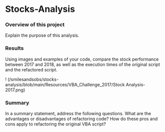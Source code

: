 # Stocks-Analysis


### Overview of this project

Explain the purpose of this analysis.
    
  
### Results
Using images and examples of your code, compare the stock performance between 2017 and 2018, as well as the execution times of the original script and the refactored script.

! (/smilesandsobs/stocks-analysis/blob/main/Resources/VBA_Challenge_2017/Stock Analysis- 2017.png)

### Summary

In a summary statement, address the following questions.
What are the advantages or disadvantages of refactoring code?
How do these pros and cons apply to refactoring the original VBA script?

